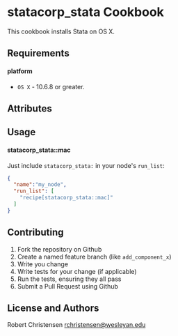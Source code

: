 statacorp_stata Cookbook
====================
This cookbook installs Stata on OS X.

Requirements
------------
#### platform
- `OS X` - 10.6.8 or greater.

Attributes
----------

Usage
-----
#### statacorp_stata::mac

Just include `statacorp_stata:` in your node's `run_list`:

```json
{
  "name":"my_node",
  "run_list": [
    "recipe[statacorp_stata::mac]"
  ]
}
```

Contributing
------------

1. Fork the repository on Github
2. Create a named feature branch (like `add_component_x`)
3. Write you change
4. Write tests for your change (if applicable)
5. Run the tests, ensuring they all pass
6. Submit a Pull Request using Github

License and Authors
-------------------
Robert Christensen <rchristensen@wesleyan.edu>
